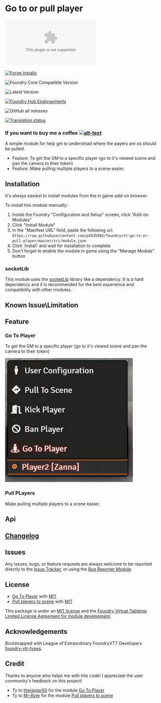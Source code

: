 # Go to or pull player

![Latest Release Download Count](https://img.shields.io/github/downloads/p4535992/foundryvtt-go-to-or-pull-player/latest/module.zip?color=2b82fc&label=DOWNLOADS&style=for-the-badge) 

[![Forge Installs](https://img.shields.io/badge/dynamic/json?label=Forge%20Installs&query=package.installs&suffix=%25&url=https%3A%2F%2Fforge-vtt.com%2Fapi%2Fbazaar%2Fpackage%2Fgo-to-or-pull-player&colorB=006400&style=for-the-badge)](https://forge-vtt.com/bazaar#package=go-to-or-pull-player) 

![Foundry Core Compatible Version](https://img.shields.io/badge/dynamic/json.svg?url=https%3A%2F%2Fraw.githubusercontent.com%2Fp4535992%2Ffoundryvtt-go-to-or-pull-player%2Fmaster%2Fsrc%2Fmodule.json&label=Foundry%20Version&query=$.compatibility.verified&colorB=orange&style=for-the-badge)

![Latest Version](https://img.shields.io/badge/dynamic/json.svg?url=https%3A%2F%2Fraw.githubusercontent.com%2Fp4535992%2Ffoundryvtt-go-to-or-pull-player%2Fmaster%2Fsrc%2Fmodule.json&label=Latest%20Release&prefix=v&query=$.version&colorB=red&style=for-the-badge)

[![Foundry Hub Endorsements](https://img.shields.io/endpoint?logoColor=white&url=https%3A%2F%2Fwww.foundryvtt-hub.com%2Fwp-json%2Fhubapi%2Fv1%2Fpackage%2Fgo-to-or-pull-player%2Fshield%2Fendorsements&style=for-the-badge)](https://www.foundryvtt-hub.com/package/go-to-or-pull-player/)

![GitHub all releases](https://img.shields.io/github/downloads/p4535992/foundryvtt-go-to-or-pull-player/total?style=for-the-badge)

[![Translation status](https://weblate.foundryvtt-hub.com/widgets/go-to-or-pull-player/-/287x66-black.png)](https://weblate.foundryvtt-hub.com/engage/go-to-or-pull-player/)

### If you want to buy me a coffee [![alt-text](https://img.shields.io/badge/-Patreon-%23ff424d?style=for-the-badge)](https://www.patreon.com/p4535992)

A simple module for help gm to understnad where the payers are os should be pulled. 

- Feature: To get the GM to a specific player (go to it's viewed scene and pan the camera to their token)
- Feature: Make pulling multiple players to a scene easier.

## Installation

It's always easiest to install modules from the in game add-on browser.

To install this module manually:
1.  Inside the Foundry "Configuration and Setup" screen, click "Add-on Modules"
2.  Click "Install Module"
3.  In the "Manifest URL" field, paste the following url:
`https://raw.githubusercontent.com/p4535992/foundryvtt-go-to-or-pull-player/master/src/module.json`
4.  Click 'Install' and wait for installation to complete
5.  Don't forget to enable the module in game using the "Manage Module" button

### socketLib

This module uses the [socketLib](https://github.com/manuelVo/foundryvtt-socketlib) library like a dependency. It is a hard dependency and it is recommended for the best experience and compatibility with other modules.

## Known Issue\Limitation

## Feature

### Go To Player

To get the GM to a specific player (go to it's viewed scene and pan the camera to their token)

![img](wiki/go_to_player.png)

### Pull PLayers

Make pulling multiple players to a scene easier.

## Api


## [Changelog](./CHANGELOG.md)

## Issues

Any issues, bugs, or feature requests are always welcome to be reported directly to the [Issue Tracker](https://github.com/p4535992/foundryvtt-go-to-or-pull-player/issues ), or using the [Bug Reporter Module](https://foundryvtt.com/packages/bug-reporter/).

## License

- [Go To Player](https://github.com/theripper93/go-to-player) with [MIT](https://github.com/theripper93/go-to-player/blob/master/LICENSE.md)
- [Pull players to scene](https://github.com/Mr-Byte/pull-players-to-scene) with [MIT](https://github.com/Mr-Byte/pull-players-to-scene/blob/main/LICENSE)

This package is under an [MIT license](LICENSE) and the [Foundry Virtual Tabletop Limited License Agreement for module development](https://foundryvtt.com/article/license/).

## Acknowledgements

Bootstrapped with League of Extraordinary FoundryVTT Developers  [foundry-vtt-types](https://github.com/League-of-Foundry-Developers/foundry-vtt-types).

## Credit

Thanks to anyone who helps me with this code! I appreciate the user community's feedback on this project!

- Ty to [theripper93](https://github.com/theripper93) for the module [Go To Player](https://github.com/theripper93/go-to-player)
- Ty to [Mr-Byte](https://github.com/Mr-Byte) for the module [Pull players to scene](https://github.com/Mr-Byte/pull-players-to-scene)
